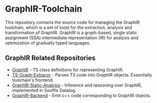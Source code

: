 
# GraphIR-Toolchain

This repository contains the source code for managing the GraphIR toolchain, which is a set of tools for the extraction, analysis and transformation of GraphIR. GraphIR is a graph-based, single static assignment (SSA) intermediate representation (IR) for analysis and optimization of gradually typed languages.

## GraphIR Related Repositories

- [GraphIR](https://github.com/AdiHarif/GraphIR) - TS class definitions for representing GraphIR.
- [TS-Graph-Extracor](https://github.com/AdiHarif/TS-Graph-Extractor) - Parses TS code into GraphIR objects. Essentially toolchain's frontend.
- [GraphIR-Static-Analysis](https://github.com/AdiHarif/GraphIR-Static-Analysis) - Inference and reasoning over GraphIR, implemented in Souffle Datalog.
- [GraphIR-Backend](https://github.com/AdiHarif/GraphIR-Backend) - Emit c++ code corresponding to GraphIR objects.
